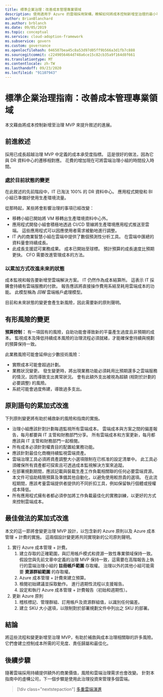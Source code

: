 ```yaml
---
title: 標準企業治理：改善成本管理專業領域
description: 使用適用于 Azure 的雲端採用架構，瞭解如何將成本控制新增至治理的最小可行產品 (MVP) 。
author: BrianBlanchard
ms.author: brblanch
ms.date: 09/05/2019
ms.topic: conceptual
ms.service: cloud-adoption-framework
ms.subservice: govern
ms.custom: governance
ms.openlocfilehash: 046507bea45c8a53d97d05ff9b566a3d1fb7c888
ms.sourcegitcommit: c2249056464d748a6ce15c82cb35a9f164d8f661
ms.translationtype: MT
ms.contentlocale: zh-TW
ms.lasthandoff: 09/23/2020
ms.locfileid: "91107943"
---
```

# <a name="standard-enterprise-governance-guide-improve-the-cost-management-discipline"></a>標準企業治理指南：改善成本管理專業領域

本文藉由將成本控制新增至治理 MVP 來提升敘述的進展。

## <a name="advancing-the-narrative"></a>前進敘述

採用已成長超越治理 MVP 中定義的成本承受度指標。 這是很好的做法，因為它與 DR 資料中心的遷移相對應。 花費的增加現在可將雲端治理小組的時間投入時間。

### <a name="changes-in-the-current-state"></a>處於目前狀態的變更

在此敘述的先前階段中，IT 已淘汰 100% 的 DR 資料中心。 應用程式開發和 BI 小組已準備好使用生產環境流量。

從那時起，某些將會影響治理的事項已經改變：

- 移轉小組已開始將 VM 移轉出生產環境資料中心外。
- 應用程式開發小組會積極地透過 CI/CD 管線將生產環境應用程式推送至雲端。 這些應用程式可以因應使用者需求被動地進行調整。
- IT 內的商業智慧小組在雲端中提供了數個預測性分析工具。 在雲端中匯總的資料量會持續成長。
- 此成長支援認可業務成果。 成本已開始至球標。 預計預算的成長速度比預期更快。 CFO 需要改進管理成本的方法。

### <a name="incrementally-improve-the-future-state"></a>以累加方式改進未來的狀態

成本監視和報告要新增至雲端解決方案。 IT 仍然作為成本結算所。 這表示 IT 採購會持續有雲端服務的付款。 報告應該將直接操作費用系結至耗用雲端成本的功能。 此模型稱為 *回報* 雲端帳戶處理模型。

目前和未來狀態的變更會產生新風險，因此需要新的原則聲明。

## <a name="changes-in-tangible-risks"></a>有形風險的變更

**預算控制：** 有一項固有的風險，自助功能會導致新的平臺產生過度且非預期的成本。 監視成本及降低持續成本風險的治理流程必須就緒，才能確保會持續與規劃的預算保持一致。

此業務風險可能會延伸出少數技術風險：

- 實際成本可能會超過計劃。
- 業務狀況變更。 發生變更時，將出現業務功能必須耗用比預期還多之雲端服務的情況，因而導致支出異常狀況。 會有此額外支出被視為超額 (相對於計劃的必要調整) 的風險。
- 系統可能會過度佈建，導致過多支出。

## <a name="incremental-improvement-of-the-policy-statements"></a>原則語句的累加式改進

下列原則變更將有助於補救新的風險和指南的實施。

- 治理小組應該針對計劃每週監視所有雲端成本。 雲端成本與方案之間的偏差報告，每月都要與 IT 主管和財務部門分享。 所有雲端成本和方案更新，每月都應該與 IT 主管和財務部門一起檢閱。
- 所有成本必須針對權責目的配置給業務功能。
- 應該針對最佳化商機持續監視雲端資產。
- 雲端治理工具必須將資產調整大小選項限制在已核准的設定清單中。 此工具必須確保所有資產都可探索且可透過成本監視解決方案來追蹤。
- 在部署規劃期間，應該記載與裝載生產工作負載相關聯的任何必要雲端資源。 本文件可協助精簡預算及準備其他自動化，以避免使用較昂貴的選項。 在此流程期間，應該考量雲端提供者提供的不同折扣工具，例如保留執行個體或授權成本降低。
- 所有應用程式擁有者都必須參加將工作負載最佳化的實務訓練，以更好的方式來控制雲端成本。

## <a name="incremental-improvement-of-best-practices"></a>最佳做法的累加式改進

本文的這一節將會變更治理 MVP 設計，以包含新的 Azure 原則以及 Azure 成本管理 + 計費的實施。 這兩個設計變更將共同實現新的公司原則聲明。

1. 實行 Azure 成本管理 + 計費。
    1. 建立存取的正確範圍，與訂用帳戶模式和資源一致性專業領域保持一致。 假設您與先前文章中定義的治理 MVP 保持一致，這需要在高階報告上執行的雲端治理小組的 **註冊帳戶範圍** 存取權。 治理以外的其他小組可能需要 **資源群組範圍** 的存取權。
    1. Azure 成本管理 + 計費來建立預算。
    1. 檢閱初始建議並採取動作。 進行週期性流程以支援報告。
    1. 設定和執行 Azure 成本管理 + 計費報告（初始和週期性）。
2. 更新 Azure 原則
    1. 稽核標記、管理群組、訂用帳戶及資源群組值，以識別任何偏差。
    1. 建立 SKU 大小選項，以限制對於部署規劃文件中列出之 SKU 的部署。

## <a name="conclusion"></a>結論

將這些流程和變更新增至治理 MVP，有助於補救與成本治理相關聯的許多風險。 它們會建立控制成本所需的可見度、責任歸屬和最佳化。

## <a name="next-steps"></a>後續步驟

隨著雲端採用持續提供額外的商業價值，風險和雲端治理需求也會改變。 針對本指南中的虛構公司，下一個步驟是使用此治理投資來管理多個雲端。

> [!div class="nextstepaction"]
> [多重雲端演進](./multicloud-improvement.md)
